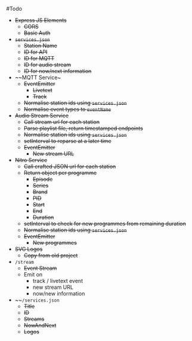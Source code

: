 #Todo

* ~~Express JS Elements~~
    * ~~CORS~~
    * ~~Basic Auth~~
* ~~`services.json`~~
    * ~~Station Name~~
    * ~~ID for API~~
    * ~~ID for MQTT~~
    * ~~ID for audio stream~~
    * ~~ID for now/next information~~
* ~~MQTT Service~
    * ~~EventEmitter~~
        * ~~Livetext~~
        * ~~Track~~
    * ~~Normalise station ids using `services.json`~~
    * ~~Normalise event types to `eventName`~~
* ~~Audio Stream Service~~
    * ~~Call stream url for each station~~
    * ~~Parse playlist file, return timestamped endpoints~~
    * ~~Normalise station ids using `services.json`~~
    * ~~setInterval to reparse at a later time~~
    * ~~EventEmitter~~
        * ~~New stream URL~~
* ~~Nitro Service~~
    * ~~Call crafted JSON url for each station~~
    * ~~Return object per programme~~
        * ~~Episode~~
        * ~~Series~~
        * ~~Brand~~
        * ~~PID~~
        * ~~Start~~
        * ~~End~~
        * ~~Duration~~
    * ~~setInterval to check for new programmes from remaining duration~~
    * ~~Normalise station ids using `services.json`~~
    * ~~EventEmitter~~
        * ~~New programmes~~
* ~~SVG Logos~~
    * ~~Copy from old project~~
* `/stream`
    * ~~Event Stream~~
    * Emit on
        * track / livetext event
        * new stream URL
        * now/new information
* ~~`/services.json`
    * ~~Title~~
    * ~~ID~~
    * ~~Streams~~
    * ~~NowAndNext~~
    * ~~Logos~~
